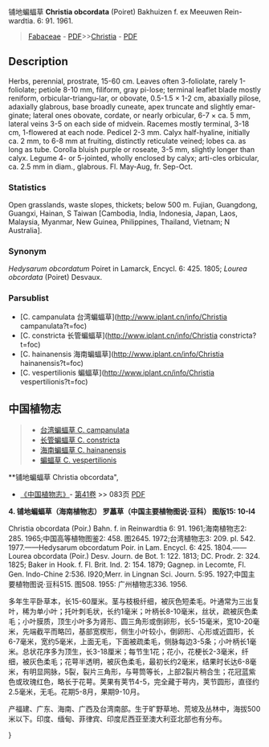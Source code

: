 铺地蝙蝠草 **Christia obcordata** (Poiret) Bakhuizen f. ex Meeuwen Rein-wardtia. 6: 91. 1961.

> [Fabaceae](http://www.iplant.cn/info/Fabaceae?t=foc) - [PDF](http://www.iplant.cn/foc/pdf/Fabaceae.pdf)>>[Christia](http://www.iplant.cn/info/Christia?t=foc) - [PDF](http://www.iplant.cn/foc/pdf/Christia.pdf)

## Description

Herbs, perennial, prostrate, 15-60 cm. Leaves often 3-foliolate, rarely 1-foliolate; petiole 8-10 mm, filiform, gray pi-lose; terminal leaflet blade mostly reniform, orbicular-triangu-lar, or obovate, 0.5-1.5 × 1-2 cm, abaxially pilose, adaxially glabrous, base broadly cuneate, apex truncate and slightly emar-ginate; lateral ones obovate, cordate, or nearly orbicular, 6-7 × ca. 5 mm, lateral veins 3-5 on each side of midvein. Racemes mostly terminal, 3-18 cm, 1-flowered at each node. Pedicel 2-3 mm. Calyx half-hyaline, initially ca. 2 mm, to 6-8 mm at fruiting, distinctly reticulate veined; lobes ca. as long as tube. Corolla bluish purple or roseate, 3-5 mm, slightly longer than calyx. Legume 4- or 5-jointed, wholly enclosed by calyx; arti-cles orbicular, ca. 2.5 mm in diam., glabrous. Fl. May-Aug, fr. Sep-Oct.

### Statistics
Open grasslands, waste slopes, thickets; below 500 m. Fujian, Guangdong, Guangxi, Hainan, S Taiwan [Cambodia, India, Indonesia, Japan, Laos, Malaysia, Myanmar, New Guinea, Philippines, Thailand, Vietnam; N Australia].

### Synonym
*Hedysarum obcordatum* Poiret in Lamarck, Encycl. 6: 425. 1805; *Lourea obcordata* (Poiret) Desvaux.

### Parsublist

* [C.  campanulata  台湾蝙蝠草](http://www.iplant.cn/info/Christia campanulata?t=foc)
* [C.  constricta  长管蝙蝠草](http://www.iplant.cn/info/Christia constricta?t=foc)
* [C.  hainanensis  海南蝙蝠草](http://www.iplant.cn/info/Christia hainanensis?t=foc)
* [C.  vespertilionis  蝙蝠草](http://www.iplant.cn/info/Christia vespertilionis?t=foc)

## 中国植物志

> * [台湾蝙蝠草  C.  campanulata](Christia-campanulata-台湾蝙蝠草.md)
> * [长管蝙蝠草  C.  constricta](Christia-constricta-长管蝙蝠草.md)
> * [海南蝙蝠草  C.  hainanensis](Christia-hainanensis-海南蝙蝠草.md)
> * [蝙蝠草  C.  vespertilionis](Christia-vespertilionis-蝙蝠草.md)

**铺地蝙蝠草 Christia obcordata",

* [《中国植物志》](http://www.iplant.cn/frps)- [第41卷](http://www.iplant.cn/frps/vol/41) >> 083页 [PDF](http://www.iplant.cn/frps/pdf/41/083.PDF)

**4. 铺地蝙蝠草（海南植物志） 罗藟草（中国主要植物图说·豆科） 图版15: 10-l4**

Christia obcordata (Poir.) Bahn. f. in Reinwardtia 6: 91. 1961;海南植物志2: 285. 1965;中国高等植物图鉴2: 458. 图2645. 1972;台湾植物志3: 209. pl. 542. 1977.——Hedysarum obcordatum Poir. in Lam. Encycl. 6: 425. 1804.——Lourea obcordata (Poir.) Desv. Journ. de Bot. 1: 122. 1813; DC. Prodr. 2: 324. 1825; Baker in Hook. f. Fl. Brit. Ind. 2: 154. 1879; Gagnep. in Lecomte, Fl. Gen. Indo-Chine 2:536. I920;Merr. in Lingnan Sci. Journ. 5:95. 1927;中国主要植物图说·豆科515. 图508. 1955: 广州植物志336. 1956.

多年生平卧草本，长15-60厘米。茎与枝极纤细，被灰色短柔毛。叶通常为三出复叶，稀为单小叶；托叶刺毛状，长约1毫米；叶柄长8-10毫米，丝状，疏被灰色柔毛；小叶膜质，顶生小叶多为肾形、圆三角形或倒卵形，长5-15毫米，宽10-20毫米，先端截平而略凹，基部宽楔形，侧生小叶较小，倒卵形、心形或近圆形，长6-7毫米，宽约5毫米，上面无毛，下面被疏柔毛，侧脉每边3-5条；小叶柄长1毫米。总状花序多为顶生，长3-18厘米；每节生1花；花小，花梗长2-3毫米，纤细，被灰色柔毛；花萼半透明，被灰色柔毛，最初长约2毫米，结果时长达6-8毫米，有明显网脉，5裂，裂片三角形，与萼筒等长，上部2裂片稍合生；花冠蓝紫色或玫瑰红色，略长于花萼。荚果有荚节4-5，完全藏于萼内，荚节圆形，直径约2.5毫米，无毛。花期5-8月，果期9-10月。

产福建、广东、海南、广西及台湾南部。生于旷野草地、荒坡及丛林中，海拔500米以下。印度、缅甸、菲律宾、印度尼西亚至澳大利亚北部也有分布。

}
